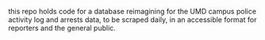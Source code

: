 this repo holds code for a database reimagining for the UMD campus police activity log and arrests data, to be scraped daily, in an accessible format for reporters and the general public. 
